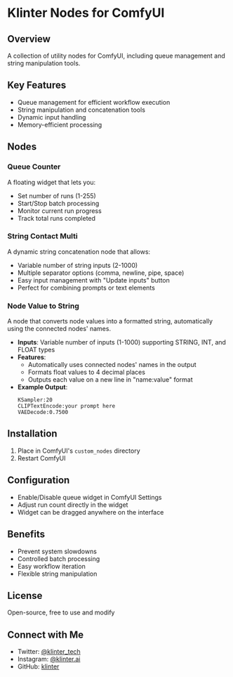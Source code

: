 # Klinter Nodes for ComfyUI

## Overview
A collection of utility nodes for ComfyUI, including queue management and string manipulation tools.

## Key Features
- Queue management for efficient workflow execution
- String manipulation and concatenation tools
- Dynamic input handling
- Memory-efficient processing

## Nodes

### Queue Counter
A floating widget that lets you:
- Set number of runs (1-255)
- Start/Stop batch processing
- Monitor current run progress
- Track total runs completed

### String Contact Multi
A dynamic string concatenation node that allows:
- Variable number of string inputs (2-1000)
- Multiple separator options (comma, newline, pipe, space)
- Easy input management with "Update inputs" button
- Perfect for combining prompts or text elements

### Node Value to String
A node that converts node values into a formatted string, automatically using the connected nodes' names.
- **Inputs**: Variable number of inputs (1-1000) supporting STRING, INT, and FLOAT types
- **Features**:
  - Automatically uses connected nodes' names in the output
  - Formats float values to 4 decimal places
  - Outputs each value on a new line in "name:value" format
- **Example Output**:
  ```
  KSampler:20
  CLIPTextEncode:your prompt here
  VAEDecode:0.7500
  ```

## Installation
1. Place in ComfyUI's `custom_nodes` directory
2. Restart ComfyUI

## Configuration
- Enable/Disable queue widget in ComfyUI Settings
- Adjust run count directly in the widget
- Widget can be dragged anywhere on the interface

## Benefits
- Prevent system slowdowns
- Controlled batch processing
- Easy workflow iteration
- Flexible string manipulation

## License
Open-source, free to use and modify

## Connect with Me
- Twitter: [@klinter_tech](https://twitter.com/klinter_tech)
- Instagram: [@klinter.ai](https://instagram.com/klinter.ai)
- GitHub: [klinter](https://github.com/klinter)
